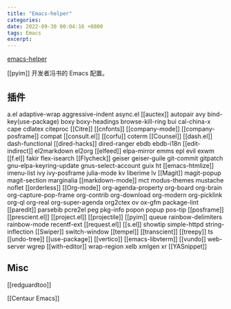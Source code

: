 ```yaml
---
title: "Emacs-helper"
categories: 
date: 2022-09-30 00:04:16 +0800
tags: Emacs
excerpt: 
---
```


[emacs-helper](https://github.com/tumashu/emacs-helper)

[[pyim]] 开发者冯书的 Emacs 配置。

## 插件

a.el
adaptive-wrap
aggressive-indent
async.el
[[auctex]]
autopair
avy
bind-key(use-package)
boxy
boxy-headings
browse-kill-ring
bui
cal-china-x
cape
cdlatex
citeproc
[[Citre]]
[[cnfonts]]
[[company-mode]]
[[company-posframe]]
compat
[[consult.el]]
[[corfu]]
coterm
[[Counsel]]
[[dash.el]]
dash-functional
[[dired-hacks]]
dired-ranger
ebdb
ebdb-i18n
[[edit-indirect]]
el2markdown
el2org
[[elfeed]]
elpa-mirror
emms
epl
evil
exwm
[[f.el]]
fakir
flex-isearch
[[Flycheck]]
geiser
geiser-guile
git-commit
gitpatch
gnu-elpa-keyring-update
gnus-select-account
guix
ht
[[emacs-htmlize]]
imenu-list
ivy
ivy-posframe
julia-mode
kv
liberime
lv
[[Magit]]
magit-popup
magit-section
marginalia
[[markdown-mode]]
mct
modus-themes
mustache
noflet
[[orderless]]
[[Org-mode]]
org-agenda-property
org-board
org-brain
org-capture-pop-frame
org-contrib
org-download
org-modern
org-picklink
org-ql
org-real
org-super-agenda
org2ctex
ov
ox-gfm
package-lint
[[paredit]]
parsebib
pcre2el
peg
pkg-info
popon
popup
pos-tip
[[posframe]]
[[prescient.el]]
[[project.el]]
[[projectile]]
[[pyim]]
queue
rainbow-delimiters
rainbow-mode
recentf-ext
[[request.el]]
[[s.el]]
showtip
simple-httpd
string-inflection
[[Swiper]]
switch-window
[[tempel]]
[[transcient]]
[[treepy]]
ts
[[undo-tree]]
[[use-package]]
[[vertico]]
[[emacs-libvterm]]
[[vundo]]
web-server
wgrep
[[with-editor]]
wrap-region
xelb
xmlgen
xr
[[YASnippet]]


## Misc

[[redguardtoo]]

[[Centaur Emacs]]




